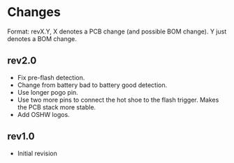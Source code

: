 # Changes

Format: revX.Y, X denotes a PCB change (and possible BOM change). Y just
denotes a BOM change.

## rev2.0
 - Fix pre-flash detection.
 - Change from battery bad to battery good detection.
 - Use longer pogo pin.
 - Use two more pins to connect the hot shoe to the flash trigger. Makes
   the PCB stack more stable.
 - Add OSHW logos.

## rev1.0
 - Initial revision
